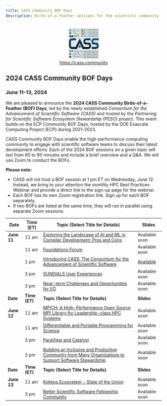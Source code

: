 ```yaml
---
title: CASS Community BOF Days
description: Birds-of-a-feather sessions for the scientific community
---
```


<div style="display: flex; justify-content: center;">
    <a href="https://cass.community"> <img src="CASS-Logo-V2.png" width="100" height="100"></a>
</div>
<div style="display: flex; justify-content: center;">
     <a href="https://cass.community">https://cass.community</a>
</div>

## 2024 CASS Community BOF Days
### June 11-13, 2024

We are pleased to announce the **2024 CASS Community Birds-of-a-Feather (BOF) Days**, led by the newly established _Consortium for the Advancement of Scientific Software (CASS)_ and hosted by the _Partnering for Scientific Software Ecosystem Stewardship_ (PESO) project.  This event builds on the ECP Community BOF Days, hosted by the DOE Exascale Computing Project (ECP) during 2021–2023. 

 CASS Community BOF Days enable the high-performance computing community to engage with scientific software teams to discuss their latest development efforts.  Each of the 2024 BOF sessions on a given topic will last from 60 to 90 minutes and include a brief overview and a Q&A. We will use Zoom to conduct the BOFs.

 **Please note:** 
 - CASS will not host a BOF session at 1 pm ET on Wednesday, June 12. Instead, we bring to your attention the monthly HPC Best Practices Webinar and provide a direct link to the sign-up page for the webinar.
 - Each BOF has its own Zoom registration link.  Sign up for each BOF separately. 
 - If two BOFs are listed at the same time, they will run in parallel using separate Zoom sessions.


|**Date**| **Time (ET)** | **Topic (Select Title for Details)** | **Slides** |
|-----------|-----------|----------------------------------|---------|
|**June 11**| 11 am| [Exploring the Landscape of AI and ML in Compiler Development: Pros and Cons](bofs2024/compiler.md) | Available soon |
|           | 11 am| [Foundations Forum](bofs2024/foundations.md) | Available soon |
|           |  1 pm| [Introducing CASS: The Consortium for the Advancement of Scientific Software](bofs2024/cass.md) | [Available](./bofs2024/cass_slides.pdf) |
|           |  3 pm| [SUNDIALS User Experiences](bofs2024/sundials.md) | Available soon |
|           |  3 pm| [Near-term Challenges and Opportunities for I/O](bofs2024/io.md) | Available soon |
|**Date**   | **Time (ET)** | **Topic (Select Title for Details)**| **Slides** |
|**June 12**| 11 am| [MPICH: A High-Performance Open Source MPI Library for Leadership-class HPC Systems](bofs2024/mpich.md) | Available soon |
|           | 11 am| [Differentiable and Portable Programming for Science](bofs2024/differentiable.md) | Available soon |
|           |  3 pm| [ParaView and Catalyst](bofs2024/paraview.md) | Available soon |
|           |  3 pm| [Building an Inclusive and Productive Community from Many Organizations to Support Software Stewardship](bofs2024/community.md) | Available soon |
|**Date**| **Time (ET)**| **Topic (Select Title for Details)** | **Slides** |
|**June 13**| 11 am| [Kokkos Ecosystem - State of the Union](bofs2024/kokkos.md) | Available soon |
|           |  3 pm| [Better Scientific Software Fellowship Community](bofs2024/bsswf.md)| Available soon |
